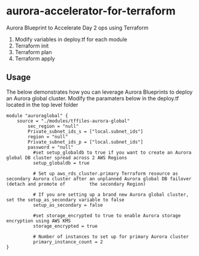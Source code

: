 # aurora-accelerator-for-terraform
Aurora Blueprint to Accelerate Day 2 ops using Terraform

1. Modify variables in deploy.tf for each module 
2. Terraform init 
3. Terraform plan 
4. Terraform apply 

## Usage

The below demonstrates how you can leverage Aurora Blueprints to deploy an Aurora global cluster. Modify the paramaters below in the deploy.tf located in the top level folder 

```hcl
module "auroraglobal" {
	source = "./modules/tffiles-aurora-global" 
        sec_region = "null"
        Private_subnet_ids_s = ["local.subnet_ids"]
        region = "null"
        Private_subnet_ids_p = ["local.subnet_ids"]
        password = "null"
	      #set setup_globaldb to true if you want to create an Aurora global DB cluster spread across 2 AWS Regions
	      setup_globaldb = true

	      # Set up aws_rds_cluster.primary Terraform resource as secondary Aurora cluster after an unplanned Aurora global DB failover (detach and promote of         the secondary Region)

	      # If you are setting up a brand new Aurora global cluster, set the setup_as_secondary variable to false
	      setup_as_secondary = false

	      #set storage_encrypted to true to enable Aurora storage encryption using AWS KMS
	      storage_encrypted = true

	      # Number of instances to set up for primary Aurora cluster
	      primary_instance_count = 2
}
```

